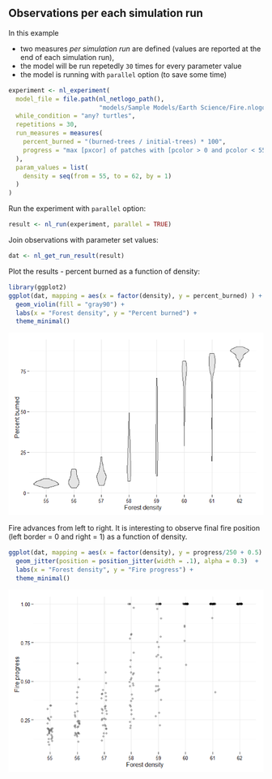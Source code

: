 






## Observations per each simulation run
In this example

* two measures _per simulation run_ are defined (values are reported at the end 
of each simulation run),
* the model will be run repetedly `30` times for every parameter value
* the model is running with `parallel` option (to save some time)


```r
experiment <- nl_experiment(
  model_file = file.path(nl_netlogo_path(), 
                         "models/Sample Models/Earth Science/Fire.nlogo"), 
  while_condition = "any? turtles",
  repetitions = 30,
  run_measures = measures(
    percent_burned = "(burned-trees / initial-trees) * 100",
    progress = "max [pxcor] of patches with [pcolor > 0 and pcolor < 55]"
  ),
  param_values = list(
    density = seq(from = 55, to = 62, by = 1)
  )
)
```

Run the experiment with `parallel` option:

```r
result <- nl_run(experiment, parallel = TRUE)
```

Join observations with parameter set values:

```r
dat <- nl_get_run_result(result)
```

Plot the results - percent burned as a function of density:

```r
library(ggplot2)
ggplot(dat, mapping = aes(x = factor(density), y = percent_burned) ) + 
  geom_violin(fill = "gray90") +
  labs(x = "Forest density", y = "Percent burned") + 
  theme_minimal()
```

![](img/README-p3plot1-1.png) 

Fire advances from left to right. It is interesting to observe
final fire position (left border = 0 and right = 1) as a function of density.

```r
ggplot(dat, mapping = aes(x = factor(density), y = progress/250 + 0.5) ) + 
  geom_jitter(position = position_jitter(width = .1), alpha = 0.3)  +
  labs(x = "Forest density", y = "Fire progress") +
  theme_minimal()
```

![](img/README-p3plot2-1.png) 

